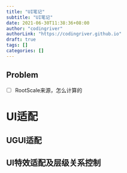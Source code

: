 ```yaml
---
title: "UI笔记"
subtitle: "UI笔记"
date: 2021-06-30T11:38:36+08:00
author: "codingriver"
authorLink: "https://codingriver.github.io"
draft: true
tags: []
categories: []
---
```


<!--more-->

## Problem

- [ ] RootScale来源，怎么计算的

# UI适配
## UGUI适配
## UI特效适配及层级关系控制


